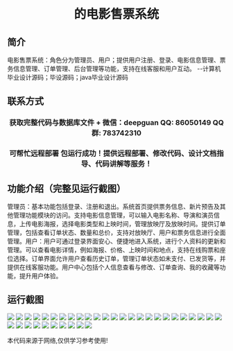 <p><h1 align="center">的电影售票系统</h1></p>

## 简介
电影售票系统：角色分为管理员、用户；提供用户注册、登录、电影信息管理、票务信息管理、订单管理、后台管理等功能，支持在线客服和用户互动。    --计算机毕业设计源码；毕设源码；java毕业设计源码


## 联系方式
<p><h3 align="center">获取完整代码与数据库文件 + 微信：deepguan QQ: 86050149 QQ群: 783742310</h3></p>
<p><h3 align="center">可帮忙远程部署 包运行成功！提供远程部署、修改代码、设计文档指导、代码讲解等服务！</h3></p>

## 功能介绍（完整见运行截图）
管理员：基本功能包括登录、注册和退出。系统首页提供票务信息、新片预告及其他管理功能模块的访问。支持电影信息管理，可以输入电影名称、导演和演员信息，上传电影海报，选择电影类型和上映时间，管理放映厅及放映时间。提供订单管理，包括查看订单状态、数量和总价，支持对放映厅、用户和票务信息进行全面管理。用户：用户可通过登录界面安心、便捷地进入系统，进行个人资料的更新和管理。可以查看电影详情，例如海报、价格、上映时间和地点，支持在线购票和座位选择。订单界面允许用户查看历史订单，管理订单状态如未支付、已发货等，并提供在线客服功能。用户中心包括个人信息查看与修改、订单查询、我的收藏等功能，提升用户体验。


## 运行截图
![](https://bs-1329754181.cos.ap-shanghai.myqcloud.com/ssm/MovieTicketingSystem/img/001.jpg)
![](https://bs-1329754181.cos.ap-shanghai.myqcloud.com/ssm/MovieTicketingSystem/img/002.jpg)
![](https://bs-1329754181.cos.ap-shanghai.myqcloud.com/ssm/MovieTicketingSystem/img/003.jpg)
![](https://bs-1329754181.cos.ap-shanghai.myqcloud.com/ssm/MovieTicketingSystem/img/004.jpg)
![](https://bs-1329754181.cos.ap-shanghai.myqcloud.com/ssm/MovieTicketingSystem/img/005.jpg)
![](https://bs-1329754181.cos.ap-shanghai.myqcloud.com/ssm/MovieTicketingSystem/img/006.jpg)
![](https://bs-1329754181.cos.ap-shanghai.myqcloud.com/ssm/MovieTicketingSystem/img/007.jpg)
![](https://bs-1329754181.cos.ap-shanghai.myqcloud.com/ssm/MovieTicketingSystem/img/008.jpg)
![](https://bs-1329754181.cos.ap-shanghai.myqcloud.com/ssm/MovieTicketingSystem/img/009.jpg)
![](https://bs-1329754181.cos.ap-shanghai.myqcloud.com/ssm/MovieTicketingSystem/img/010.jpg)
![](https://bs-1329754181.cos.ap-shanghai.myqcloud.com/ssm/MovieTicketingSystem/img/011.jpg)
![](https://bs-1329754181.cos.ap-shanghai.myqcloud.com/ssm/MovieTicketingSystem/img/012.jpg)
![](https://bs-1329754181.cos.ap-shanghai.myqcloud.com/ssm/MovieTicketingSystem/img/013.jpg)
![](https://bs-1329754181.cos.ap-shanghai.myqcloud.com/ssm/MovieTicketingSystem/img/014.jpg)
![](https://bs-1329754181.cos.ap-shanghai.myqcloud.com/ssm/MovieTicketingSystem/img/015.jpg)
![](https://bs-1329754181.cos.ap-shanghai.myqcloud.com/ssm/MovieTicketingSystem/img/016.jpg)
![](https://bs-1329754181.cos.ap-shanghai.myqcloud.com/ssm/MovieTicketingSystem/img/017.jpg)
![](https://bs-1329754181.cos.ap-shanghai.myqcloud.com/ssm/MovieTicketingSystem/img/018.jpg)
![](https://bs-1329754181.cos.ap-shanghai.myqcloud.com/ssm/MovieTicketingSystem/img/019.jpg)
![](https://bs-1329754181.cos.ap-shanghai.myqcloud.com/ssm/MovieTicketingSystem/img/020.jpg)
![](https://bs-1329754181.cos.ap-shanghai.myqcloud.com/ssm/MovieTicketingSystem/img/021.jpg)
![](https://bs-1329754181.cos.ap-shanghai.myqcloud.com/ssm/MovieTicketingSystem/img/022.jpg)
![](https://bs-1329754181.cos.ap-shanghai.myqcloud.com/ssm/MovieTicketingSystem/img/023.jpg)
![](https://bs-1329754181.cos.ap-shanghai.myqcloud.com/ssm/MovieTicketingSystem/img/024.jpg)
![](https://bs-1329754181.cos.ap-shanghai.myqcloud.com/ssm/MovieTicketingSystem/img/025.jpg)
![](https://bs-1329754181.cos.ap-shanghai.myqcloud.com/ssm/MovieTicketingSystem/img/026.jpg)
![](https://bs-1329754181.cos.ap-shanghai.myqcloud.com/ssm/MovieTicketingSystem/img/027.jpg)
![](https://bs-1329754181.cos.ap-shanghai.myqcloud.com/ssm/MovieTicketingSystem/img/028.jpg)
![](https://bs-1329754181.cos.ap-shanghai.myqcloud.com/ssm/MovieTicketingSystem/img/029.jpg)
![](https://bs-1329754181.cos.ap-shanghai.myqcloud.com/ssm/MovieTicketingSystem/img/030.jpg)
![](https://bs-1329754181.cos.ap-shanghai.myqcloud.com/ssm/MovieTicketingSystem/img/031.jpg)
![](https://bs-1329754181.cos.ap-shanghai.myqcloud.com/ssm/MovieTicketingSystem/img/032.jpg)
![](https://bs-1329754181.cos.ap-shanghai.myqcloud.com/ssm/MovieTicketingSystem/img/033.jpg)
![](https://bs-1329754181.cos.ap-shanghai.myqcloud.com/ssm/MovieTicketingSystem/img/034.jpg)
![](https://bs-1329754181.cos.ap-shanghai.myqcloud.com/ssm/MovieTicketingSystem/img/035.jpg)

<p>本代码来源于网络,仅供学习参考使用!</p>
